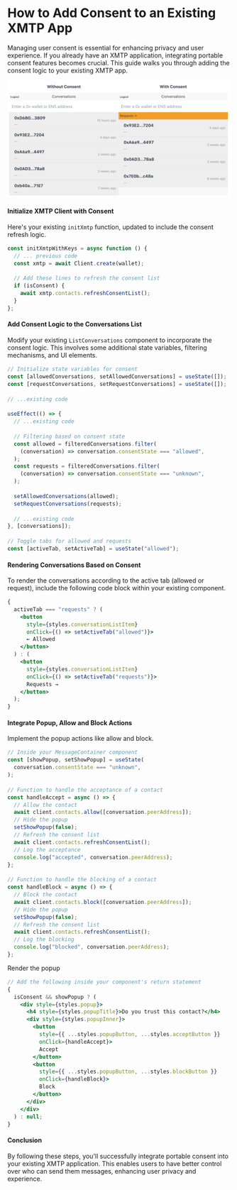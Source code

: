 # How to Add Consent to an Existing XMTP App

Managing user consent is essential for enhancing privacy and user experience. If you already have an XMTP application, integrating portable consent features becomes crucial. This guide walks you through adding the consent logic to your existing XMTP app.

![](requests.png)

#### Initialize XMTP Client with Consent

Here's your existing `initXmtp` function, updated to include the consent refresh logic.

```jsx
const initXmtpWithKeys = async function () {
  // ... previous code
  const xmtp = await Client.create(wallet);

  // Add these lines to refresh the consent list
  if (isConsent) {
    await xmtp.contacts.refreshConsentList();
  }
};
```

#### Add Consent Logic to the Conversations List

Modify your existing `ListConversations` component to incorporate the consent logic. This involves some additional state variables, filtering mechanisms, and UI elements.

```jsx
// Initialize state variables for consent
const [allowedConversations, setAllowedConversations] = useState([]);
const [requestConversations, setRequestConversations] = useState([]);

// ...existing code

useEffect(() => {
  // ...existing code

  // Filtering based on consent state
  const allowed = filteredConversations.filter(
    (conversation) => conversation.consentState === "allowed",
  );
  const requests = filteredConversations.filter(
    (conversation) => conversation.consentState === "unknown",
  );

  setAllowedConversations(allowed);
  setRequestConversations(requests);

  // ...existing code
}, [conversations]);

// Toggle tabs for allowed and requests
const [activeTab, setActiveTab] = useState("allowed");
```

#### Rendering Conversations Based on Consent

To render the conversations according to the active tab (allowed or request), include the following code block within your existing component.

```jsx
{
  activeTab === "requests" ? (
    <button
      style={styles.conversationListItem}
      onClick={() => setActiveTab("allowed")}>
      ← Allowed
    </button>
  ) : (
    <button
      style={styles.conversationListItem}
      onClick={() => setActiveTab("requests")}>
      Requests →
    </button>
  );
}
```

#### Integrate Popup, Allow and Block Actions

Implement the popup actions like allow and block.

```jsx
// Inside your MessageContainer component
const [showPopup, setShowPopup] = useState(
  conversation.consentState === "unknown",
);

// Function to handle the acceptance of a contact
const handleAccept = async () => {
  // Allow the contact
  await client.contacts.allow([conversation.peerAddress]);
  // Hide the popup
  setShowPopup(false);
  // Refresh the consent list
  await client.contacts.refreshConsentList();
  // Log the acceptance
  console.log("accepted", conversation.peerAddress);
};

// Function to handle the blocking of a contact
const handleBlock = async () => {
  // Block the contact
  await client.contacts.block([conversation.peerAddress]);
  // Hide the popup
  setShowPopup(false);
  // Refresh the consent list
  await client.contacts.refreshConsentList();
  // Log the blocking
  console.log("blocked", conversation.peerAddress);
};
```

Render the popup

```jsx
// Add the following inside your component's return statement
{
  isConsent && showPopup ? (
    <div style={styles.popup}>
      <h4 style={styles.popupTitle}>Do you trust this contact?</h4>
      <div style={styles.popupInner}>
        <button
          style={{ ...styles.popupButton, ...styles.acceptButton }}
          onClick={handleAccept}>
          Accept
        </button>
        <button
          style={{ ...styles.popupButton, ...styles.blockButton }}
          onClick={handleBlock}>
          Block
        </button>
      </div>
    </div>
  ) : null;
}
```

#### Conclusion

By following these steps, you'll successfully integrate portable consent into your existing XMTP application. This enables users to have better control over who can send them messages, enhancing user privacy and experience.
